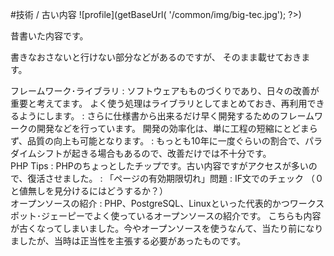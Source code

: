 #技術 / 古い内容 ![profile](<?php echo $_ctrl->getBaseUrl( '/common/img/big-tec.jpg'); ?>)

昔書いた内容です。

書きなおさないと行けない部分などがあるのですが、
そのまま載せておきます。

<div class="dtBox span8" markdown="1">
フレームワーク･ライブラリ
: ソフトウェアもものづくりであり、日々の改善が重要と考えてます。
よく使う処理はライブラリとしてまとめておき、再利用できるようにします。
: さらに仕様書から出来るだけ早く開発するためのフレームワークの開発などを行っています。
開発の効率化は、単に工程の短縮にとどまらず、品質の向上も可能となります。
: もっとも10年に一度ぐらいの割合で、パラダイムシフトが起きる場合もあるので、改善だけでは不十分です。
</div>

<div class="dtBox span8" markdown="1">
PHP Tips
: PHPのちょっとしたチップです。古い内容ですがアクセスが多いので、復活させました。
: 「ページの有効期限切れ」問題
: IF文でのチェック （０と値無しを見分けるにはどうするか？）
</div>

<div class="dtBox span8" markdown="1">
オープンソースの紹介
: PHP、PostgreSQL、Linuxといった代表的かつワークスポット･ジェーピーでよく使っているオープンソースの紹介です。
こちらも内容が古くなってしまいました。今やオープンソースを使うなんて、当たり前になりましたが、当時は正当性を主張する必要があったものです。
</div>

